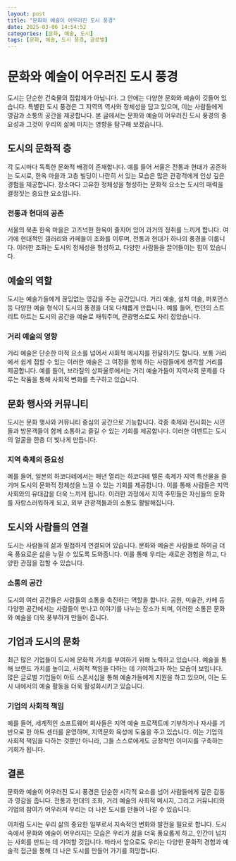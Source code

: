 ```yaml
---
layout: post
title: "문화와 예술이 어우러진 도시 풍경"
date: 2025-03-06 14:54:52
categories: [문화, 예술, 도시]
tags: [문화, 예술, 도시 풍경, 글로벌]  
---  
```


# 문화와 예술이 어우러진 도시 풍경

도시는 단순한 건축물의 집합체가 아닙니다. 그 안에는 다양한 문화와 예술이 깃들어 있습니다. 특별한 도시 풍경은 그 지역의 역사와 정체성을 담고 있으며, 이는 사람들에게 영감과 소통의 공간을 제공합니다. 본 글에서는 문화와 예술이 어우러진 도시 풍경의 중요성과 그것이 우리의 삶에 미치는 영향을 탐구해 보겠습니다.

## 도시의 문화적 층

각 도시마다 독특한 문화적 배경이 존재합니다. 예를 들어 서울은 전통과 현대가 공존하는 도시로, 한옥 마을과 고층 빌딩이 나란히 서 있는 모습은 많은 관광객에게 인상 깊은 경험을 제공합니다. 장소마다 고유한 정체성을 형성하는 문화적 요소는 도시의 매력을 결정짓는 중요한 요소입니다.

### 전통과 현대의 공존

서울의 북촌 한옥 마을은 고즈넉한 한옥이 줄지어 있어 과거의 정취를 느끼게 합니다. 여기에 현대적인 갤러리와 카페들이 조화를 이루며, 전통과 현대가 하나의 풍경을 이룹니다. 이러한 조화는 도시의 정체성을 형성하고, 다양한 사람들을 끌어들이는 힘이 있습니다.

## 예술의 역할

도시는 예술가들에게 끊임없는 영감을 주는 공간입니다. 거리 예술, 설치 미술, 퍼포먼스 등 다양한 예술 형식이 도시의 풍경을 더욱 다채롭게 만듭니다. 예를 들어, 런던의 스트리트 아트는 도시의 공간을 예술로 채워주며, 관광명소로도 자리 잡았습니다. 

### 거리 예술의 영향

거리 예술은 단순한 미적 요소를 넘어서 사회적 메시지를 전달하기도 합니다. 보통 거리에서 쉽게 접할 수 있는 이러한 예술은 그 여정을 함께 하는 사람들에게 생각할 거리를 제공합니다. 예를 들어, 브라질의 상파울루에서는 거리 예술가들이 지역사회 문제를 다루는 작품을 통해 사회적 변화를 촉구하고 있습니다.

## 문화 행사와 커뮤니티

도시는 문화 행사와 커뮤니티 중심의 공간으로 기능합니다. 각종 축제와 전시회는 시민들과 방문객들이 함께 소통하고 즐길 수 있는 기회를 제공합니다. 이러한 이벤트는 도시의 얼굴을 한층 더 빛나게 만듭니다.

### 지역 축제의 중요성

예를 들어, 일본의 하코다테에서는 매년 열리는 하코다테 멜론 축제가 지역 특산물을 즐기며 도시의 문화적 정체성을 느낄 수 있는 기회를 제공합니다. 이를 통해 사람들은 지역 사회와의 유대감을 더욱 느끼게 됩니다. 이러한 과정에서 지역 주민들은 자신들의 문화를 자랑스러워하게 되고, 외부 관광객들과의 소통도 활발해집니다.

## 도시와 사람들의 연결

도시는 사람들의 삶과 밀접하게 연결되어 있습니다. 문화와 예술은 사람들로 하여금 더욱 풍요로운 삶을 누릴 수 있도록 도와줍니다. 이를 통해 우리는 새로운 경험을 하고, 다양한 관점을 접할 수 있습니다.  

### 소통의 공간

도시의 여러 공간들은 사람들의 소통을 촉진하는 역할을 합니다. 공원, 미술관, 카페 등 다양한 공간에서는 사람들이 만나고 이야기를 나누는 장소가 되며, 이러한 소통은 문화와 예술을 더욱 풍부하게 만들어 줍니다. 

## 기업과 도시의 문화

최근 많은 기업들이 도시에 문화적 가치를 부여하기 위해 노력하고 있습니다. 예술을 통해 브랜드 가치를 높이고, 사회적 책임을 다하는 데 기여하고자 하는 모습이 보입니다. 많은 글로벌 기업들이 아트 스폰서십을 통해 예술가들에게 지원을 하고 있으며, 이는 도시 내에서의 예술 활동을 더욱 활성화시키고 있습니다. 

### 기업의 사회적 책임

예를 들어, 세계적인 소프트웨어 회사들은 지역 예술 프로젝트에 기부하거나 자사를 기반으로 한 아트 센터를 운영하며, 지역문화 육성에 도움을 주고 있습니다. 이는 기업의 사회적 책임을 다하는 것뿐만 아니라, 그들 스스로에게도 긍정적인 이미지를 구축하는 기회가 됩니다. 

## 결론

문화와 예술이 어우러진 도시 풍경은 단순한 시각적 요소를 넘어 사람들에게 깊은 감동과 영감을 줍니다. 전통과 현대의 조화, 거리 예술의 사회적 메시지, 그리고 커뮤니티와 기업의 참여가 어우러져 우리는 더 나은 도시를 만들어 나갈 수 있습니다. 

이처럼 도시는 우리 삶의 중요한 일부로서 지속적인 변화와 발전을 필요로 합니다. 도시 속에서 문화와 예술이 어우러지는 모습은 우리가 삶을 더욱 풍요롭게 하고, 인간미 넘치는 사회를 만드는 데 기여할 것입니다. 따라서 앞으로도 우리는 다양한 문화적 경험과 예술적 접근을 통해 더 나은 도시를 만들어 가기를 희망합니다.